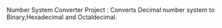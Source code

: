 Number System Converter Project : Converts Decimal number system to Binary,Hexadecimal and Octaldecimal.


